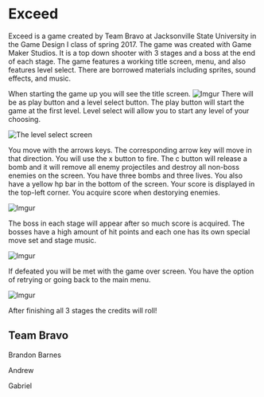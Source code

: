 # Exceed

   Exceed is a game created by Team Bravo at Jacksonville State University in the Game Design I class of spring 2017. The game was created with Game Maker Studios. It is a top down shooter with 3 stages and a boss at the end of each stage. The game features a working title screen, menu, and also features level select. There are borrowed materials including sprites, sound effects, and music.
   
   When starting the game up you will see the title screen. 
   ![Imgur](https://i.imgur.com/eBeGDxn.png) 
   There will be as play button and a level select button. The play button will start the game at the first level. Level select will allow you to start any level of your choosing.
   
   ![The level select screen](https://i.imgur.com/uK1alrI.png)
   
   You move with the arrows keys. The corresponding arrow key will move in that direction. You will use the x button to fire. The c button will release a bomb and it will remove all enemy projectiles and destroy all non-boss enemies on the screen. You have three bombs and three lives. You also have a yellow hp bar in the bottom of the screen. Your score is displayed in the top-left corner. You acquire score when destorying enemies.
   
   ![Imgur](https://i.imgur.com/b2QVv1U.png)
   
   The boss in each stage will appear after so much score is acquired. The bosses have a high amount of hit points and each one has its own special move set and stage music.
   
   ![Imgur](https://i.imgur.com/5KW6biT.png)
   
   If defeated you will be met with the game over screen. You have the option of retrying or going back to the main menu.
   
   ![Imgur](https://i.imgur.com/8QPbkvh.png)
   
   After finishing all 3 stages the credits will roll!
   
  ## Team Bravo
   
   Brandon Barnes
   
   Andrew
   
   Gabriel
